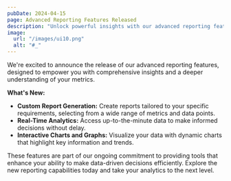 ```yaml
---
pubDate: 2024-04-15
page: Advanced Reporting Features Released
description: "Unlock powerful insights with our advanced reporting features now available. Explore custom report generation, real-time data analytics, and interactive charts that provide deeper understanding of your metrics. This update is all about empowering you with more data-driven decision-making tools."
image:
  url: "/images/ui10.png"
  alt: "#_"
---
```


We're excited to announce the release of our advanced reporting features, designed to empower you with comprehensive insights and a deeper understanding of your metrics.

**What's New:**
- **Custom Report Generation:** Create reports tailored to your specific requirements, selecting from a wide range of metrics and data points.
- **Real-Time Analytics:** Access up-to-the-minute data to make informed decisions without delay.
- **Interactive Charts and Graphs:** Visualize your data with dynamic charts that highlight key information and trends.

These features are part of our ongoing commitment to providing tools that enhance your ability to make data-driven decisions efficiently. Explore the new reporting capabilities today and take your analytics to the next level.
